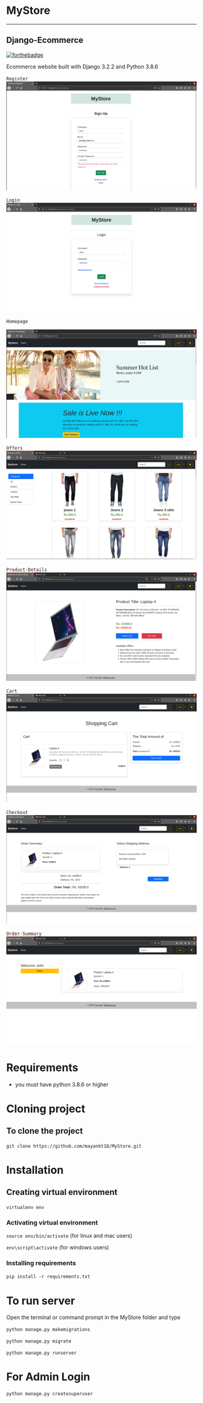 # MyStore
---

## Django-Ecommerce

[![forthebadge](https://forthebadge.com/images/badges/made-with-python.svg)](https://forthebadge.com)

Ecommerce website built with Django 3.2.2 and Python 3.8.6

`Register`
![image](https://github.com/mayankt18/MyStore/blob/main/screenshots/register.png)


`Login`
![image](https://github.com/mayankt18/MyStore/blob/main/screenshots/login.png)


`Homepage`

![image](https://github.com/mayankt18/MyStore/blob/main/screenshots/homepage.png)


`Offers`
![image](https://github.com/mayankt18/MyStore/blob/main/screenshots/offers.png)

`Product-Details`
![image](https://github.com/mayankt18/MyStore/blob/main/screenshots/details.png)


`Cart`
![image](https://github.com/mayankt18/MyStore/blob/main/screenshots/cart.png)


`Checkout`
![image](https://github.com/mayankt18/MyStore/blob/main/screenshots/checkout.png)


`Order-Summary`
![image](https://github.com/mayankt18/MyStore/blob/main/screenshots/ordersummary.png)

# Requirements

- you must have python 3.8.6 or higher

# Cloning project

 ## To clone the project

`git clone https://github.com/mayankt18/MyStore.git`

# Installation

## Creating virtual environment

`virtualenv env`

 ### Activating virtual environment

  `source env/bin/activate` (for linux and mac users)

  `env\script\activate` (for windows users)

 ### Installing requirements

  `pip install -r requirements.txt`

# To run server

 Open the terminal or command prompt in the MyStore folder and type

 `python manage.py makemigrations`

 `python manage.py migrate`

 `python manage.py runserver`

# For Admin Login

```python
python manage.py createsuperuser
```

